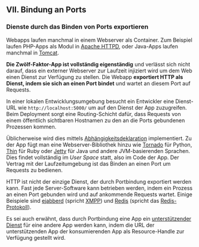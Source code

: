 ﻿## VII. Bindung an Ports
### Dienste durch das Binden von Ports exportieren

Webapps laufen manchmal in einem Webserver als Container. Zum Beispiel laufen PHP-Apps als Modul in [Apache HTTPD](http://httpd.apache.org/), oder Java-Apps laufen manchmal in [Tomcat](http://tomcat.apache.org/).

**Die Zwölf-Faktor-App ist vollständig eigenständig** und verlässt sich nicht darauf, dass ein externer Webserver zur Laufzeit injiziert wird um dem Web einen Dienst zur Verfügung zu stellen. Die Webapp **exportiert HTTP als Dienst, indem sie sich an einen Port bindet** und wartet an diesem Port auf Requests.

In einer lokalen Entwicklungsumgebung besucht ein Entwickler eine Dienst-URL wie `http://localhost:5000/` um auf den Dienst der App zuzugreifen. Beim Deployment sorgt eine Routing-Schicht dafür, dass Requests von einem öffentlich sichtbaren Hostnamen zu den an die Ports gebundenen Prozessen kommen.

Üblicherweise wird dies mittels [Abhängigkeitsdeklaration](./dependencies) implementiert. Zu der App fügt man eine Webserver-Bibliothek hinzu wie [Tornado](http://www.tornadoweb.org/) für Python, [Thin](http://code.macournoyer.com/thin/) für Ruby oder [Jetty](http://jetty.codehaus.org/jetty/) für Java und andere JVM-basierenden Sprachen. Dies findet vollständig im *User Space* statt, also im Code der App. Der Vertrag mit der Laufzeitumgebung ist das Binden an einen Port um Requests zu bedienen.

HTTP ist nicht der einzige Dienst, der durch Portbindung exportiert werden kann. Fast jede Server-Software kann betrieben werden, indem ein Prozess an einen Port gebunden wird und auf ankommende Requests wartet. Einige Beispiele sind [ejabberd](http://www.ejabberd.im/) (spricht [XMPP](http://xmpp.org/)) und [Redis](http://redis.io/) (spricht das [Redis-Protokoll](http://redis.io/topics/protocol)).

Es sei auch erwähnt, dass durch Portbindung eine App ein [unterstützender Dienst](./backing-services) für eine andere App werden kann, indem die URL der unterstützenden App der konsumierenden App als Resource-Handle zur Verfügung gestellt wird.
